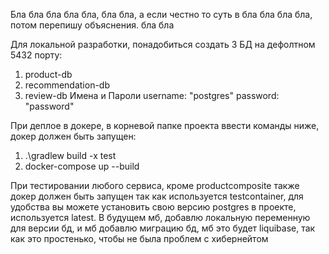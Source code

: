 Бла бла бла бла бла, бла бла, а если честно то суть в бла бла бла бла, потом перепишу объяснения. бла бла

Для локальной разработки, понадобиться создать 3 БД на дефолтном 5432 порту:
1. product-db
2. recommendation-db
3. review-db
Имена и Пароли 
username: "postgres"
password: "password"

При деплое в докере, в корневой папке проекта ввести команды ниже, докер должен быть запущен:

1. .\gradlew build -x test
2. docker-compose up --build

При тестировании любого сервиса, кроме productcomposite также докер должен быть запущен так как используется testcontainer, для удобства вы можете установить свою версию postgres в проекте, используется latest. В будущем мб, добавлю локальную переменную для версии бд, и мб добавлю миграцию бд, мб это будет liquibase, так как это простенько, чтобы не была проблем с хибернейтом  